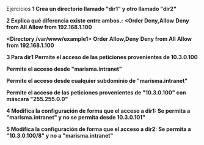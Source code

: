 Ejercicios
**1 Crea un directorio llamado "dir1" y otro llamado "dir2"**

**2 Explica qué diferencia existe entre ambos.:**
**<Order Deny,Allow**
**Deny from All**
**Allow from 192.168.1.100**
**</Directory>**


**<Directory /var/www/example1>**
**Order Allow,Deny**
**Deny from All**
**Allow from 192.168.1.100**
**</Directory>**

**3 Para dir1**
**Permite el acceso de las peticiones provenientes de 10.3.0.100**

**Permite el acceso desde "marisma.intranet"**

**Permite el acceso desde cualquier subdominio de "marisma.intranet"**

**Permite el acceso de las peticiones provenientes de "10.3.0.100" con máscara "255.255.0.0"**

**4 Modifica la configuración de forma que el acceso a dir1:
Se permita a "marisma.intranet" y no se permita desde 10.3.0.101"**

**5 Modifica la configuración de forma que el acceso a dir2:
Se permita a "10.3.0.100/8" y no a "marisma.intranet"**


